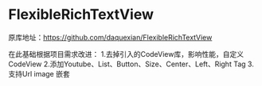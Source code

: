 # FlexibleRichTextView
原库地址：https://github.com/daquexian/FlexibleRichTextView

在此基础根据项目需求改进：
1.去掉引入的CodeView库，影响性能，自定义CodeView
2.添加Youtube、List、Button、Size、Center、Left、Right Tag
3.支持Url image 嵌套
